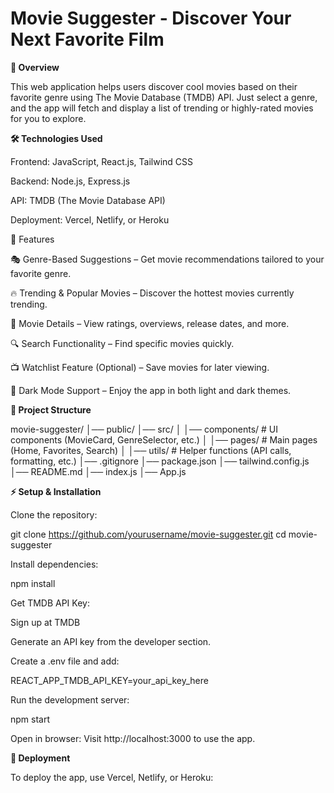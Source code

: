 # Movie Suggester - Discover Your Next Favorite Film

**📌 Overview**

This web application helps users discover cool movies based on their favorite genre using The Movie Database (TMDB) API. Just select a genre, and the app will fetch and display a list of trending or highly-rated movies for you to explore.

**🛠 Technologies Used**

Frontend: JavaScript, React.js, Tailwind CSS

Backend: Node.js, Express.js

API: TMDB (The Movie Database API)

Deployment: Vercel, Netlify, or Heroku

🚀 Features

🎭 Genre-Based Suggestions – Get movie recommendations tailored to your favorite genre.

🔥 Trending & Popular Movies – Discover the hottest movies currently trending.

📜 Movie Details – View ratings, overviews, release dates, and more.

🔍 Search Functionality – Find specific movies quickly.

📺 Watchlist Feature (Optional) – Save movies for later viewing.

🌙 Dark Mode Support – Enjoy the app in both light and dark themes.

**📂 Project Structure**

movie-suggester/
│── public/
│── src/
│   │── components/    # UI components (MovieCard, GenreSelector, etc.)
│   │── pages/         # Main pages (Home, Favorites, Search)
│   │── utils/         # Helper functions (API calls, formatting, etc.)
│── .gitignore
│── package.json
│── tailwind.config.js
│── README.md
│── index.js
│── App.js

**⚡ Setup & Installation**

Clone the repository:

git clone https://github.com/yourusername/movie-suggester.git
cd movie-suggester

Install dependencies:

npm install

Get TMDB API Key:

Sign up at TMDB

Generate an API key from the developer section.

Create a .env file and add:

REACT_APP_TMDB_API_KEY=your_api_key_here

Run the development server:

npm start

Open in browser:
Visit http://localhost:3000 to use the app.

**🚀 Deployment**

To deploy the app, use Vercel, Netlify, or Heroku:
